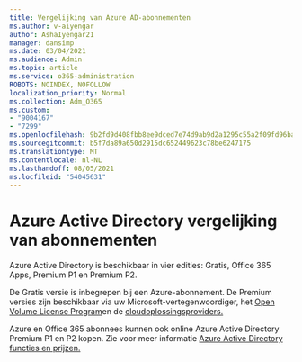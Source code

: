 ```yaml
---
title: Vergelijking van Azure AD-abonnementen
ms.author: v-aiyengar
author: AshaIyengar21
manager: dansimp
ms.date: 03/04/2021
ms.audience: Admin
ms.topic: article
ms.service: o365-administration
ROBOTS: NOINDEX, NOFOLLOW
localization_priority: Normal
ms.collection: Adm_O365
ms.custom:
- "9004167"
- "7299"
ms.openlocfilehash: 9b2fd9d408fbb8ee9dced7e74d9ab9d2a1295c55a2f09fd96ba75eef153138d2
ms.sourcegitcommit: b5f7da89a650d2915dc652449623c78be6247175
ms.translationtype: MT
ms.contentlocale: nl-NL
ms.lasthandoff: 08/05/2021
ms.locfileid: "54045631"
---
```

# <a name="azure-active-directory-plans-comparison"></a>Azure Active Directory vergelijking van abonnementen

Azure Active Directory is beschikbaar in vier edities: Gratis, Office 365 Apps, Premium P1 en Premium P2.

De Gratis versie is inbegrepen bij een Azure-abonnement. De Premium versies zijn beschikbaar via uw Microsoft-vertegenwoordiger, het [Open Volume License Program](https://go.microsoft.com/fwlink/?linkid=2110873)en de [cloudoplossingsproviders.](https://go.microsoft.com/fwlink/?LinkId=614968&clcid=0x409)

Azure en Office 365 abonnees kunnen ook online Azure Active Directory Premium P1 en P2 kopen. Zie voor meer informatie [Azure Active Directory functies en prijzen.](https://go.microsoft.com/fwlink/?linkid=2081447)
